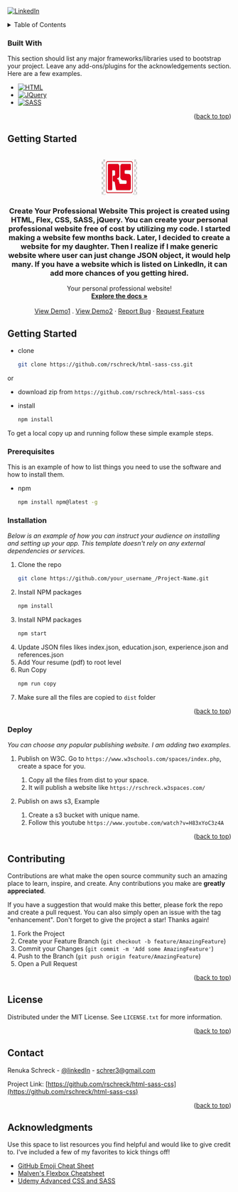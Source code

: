 <a name="readme-top"></a>
[![LinkedIn][linkedin-shield]][linkedin-url]

<!-- GETTING STARTED -->
<!-- TABLE OF CONTENTS -->
<details>
  <summary>Table of Contents</summary>
  <ol>
    <li>
      <a href="#about-the-project">About The Project</a>
      <ul>
        <li><a href="#built-with">Built With</a></li>
      </ul>
    </li>
    <li>
      <a href="#getting-started">Getting Started</a>
      <ul>
        <li><a href="#prerequisites">Prerequisites</a></li>
        <li><a href="#installation">Installation</a></li>
        <li><a href="#deploy">Deploy Website</a></li>
      </ul>
    </li>
    <li><a href="#contributing">Contributing</a></li>
    <li><a href="#license">License</a></li>
    <li><a href="#contact">Contact</a></li>
    <li><a href="#acknowledgments">Acknowledgments</a></li>
  </ol>
</details>

### Built With

This section should list any major frameworks/libraries used to bootstrap your project. Leave any add-ons/plugins for the acknowledgements section. Here are a few examples.

- [![HTML][HTML.js]][HTML-url]
- [![JQuery][JQuery.com]][JQuery-url]
- [![SASS][SASS.js]][SASS-url]

<p align="right">(<a href="#readme-top">back to top</a>)</p>

## Getting Started

<br />
<div align="center">
  <a href="https://github.com/othneildrew/Best-README-Template">
    <img src="img/logors.jpg" alt="Logo" width="80" height="80">
  </a>

  <h3 align="center">Create Your Professional Website
This project is created using HTML, Flex, CSS, SASS, jQuery. You can create your personal professional website free of cost by utilizing my code.
I started making a website few months back. Later, I decided to create a website for my daughter. Then I realize if I make generic website where user can just change JSON object, it would help many. If you have a website which is listed on LinkedIn, it can add more chances of you getting hired.</h3>
  <p align="center">
    Your personal professional website!
    <br />
    <a href="https://github.com/rschreck/html-sass-css"><strong>Explore the docs »</strong></a>
    <br />
    <br />
    <a href="https://rschreck.w3spaces.com/">View Demo1</a>
    .
     <a href="http://reva-resume.s3-website.us-east-2.amazonaws.com/index.html/">View Demo2</a>
    ·
    <a href="https://github.com/rschreck/html-sass-css/issues">Report Bug</a>
    ·
    <a href="https://github.com/rschreck/html-sass-css/issues">Request Feature</a>
  </p>
</div>

<!-- GETTING STARTED -->

## Getting Started

- clone
  ```sh
  git clone https://github.com/rschreck/html-sass-css.git
  ```

or

- download zip from
  `https://github.com/rschreck/html-sass-css`

- install
  ```sh
  npm install
  ```

To get a local copy up and running follow these simple example steps.

### Prerequisites

This is an example of how to list things you need to use the software and how to install them.

- npm
  ```sh
  npm install npm@latest -g
  ```

### Installation

_Below is an example of how you can instruct your audience on installing and setting up your app. This template doesn't rely on any external dependencies or services._

1. Clone the repo
   ```sh
   git clone https://github.com/your_username_/Project-Name.git
   ```
2. Install NPM packages
   ```sh
   npm install
   ```
3. Install NPM packages
   ```sh
   npm start
   ```
4. Update JSON files likes index.json, education.json, experience.json and references.json
5. Add Your resume (pdf) to root level
6. Run Copy
   ```sh
   npm run copy
   ```
7. Make sure all the files are copied to `dist` folder

<p align="right">(<a href="#readme-top">back to top</a>)</p>

### Deploy

_You can choose any popular publishing website. I am adding two examples._

1. Publish on W3C. Go to `https://www.w3schools.com/spaces/index.php`, create a space for you.

   1. Copy all the files from dist to your space.
   2. It will publish a website like `https://rschreck.w3spaces.com/`

2. Publish on aws s3, Example
   1. Create a s3 bucket with unique name.
   2. Follow this youtube `https://www.youtube.com/watch?v=H83xYoC3z4A`

<p align="right">(<a href="#readme-top">back to top</a>)</p>

<!-- CONTRIBUTING -->

## Contributing

Contributions are what make the open source community such an amazing place to learn, inspire, and create. Any contributions you make are **greatly appreciated**.

If you have a suggestion that would make this better, please fork the repo and create a pull request. You can also simply open an issue with the tag "enhancement".
Don't forget to give the project a star! Thanks again!

1. Fork the Project
2. Create your Feature Branch (`git checkout -b feature/AmazingFeature`)
3. Commit your Changes (`git commit -m 'Add some AmazingFeature'`)
4. Push to the Branch (`git push origin feature/AmazingFeature`)
5. Open a Pull Request

<p align="right">(<a href="#readme-top">back to top</a>)</p>

<!-- LICENSE -->

## License

Distributed under the MIT License. See `LICENSE.txt` for more information.

<p align="right">(<a href="#readme-top">back to top</a>)</p>

<!-- CONTACT -->

## Contact

Renuka Schreck - [@linkedIn](https://www.linkedin.com/in/renukaschreck/) - schrer3@gmail.com

Project Link: [https://github.com/rschreck/html-sass-css](https://github.com/rschreck/html-sass-css)

<p align="right">(<a href="#readme-top">back to top</a>)</p>

<!-- ACKNOWLEDGMENTS -->

## Acknowledgments

Use this space to list resources you find helpful and would like to give credit to. I've included a few of my favorites to kick things off!

- [GitHub Emoji Cheat Sheet](https://www.webpagefx.com/tools/emoji-cheat-sheet)
- [Malven's Flexbox Cheatsheet](https://flexbox.malven.co/)
- [Udemy Advanced CSS and SASS](https://www.udemy.com/course/advanced-css-and-sass)

[issues-shield]: https://img.shields.io/github/issues/othneildrew/Best-README-Template.svg?style=for-the-badge
[issues-url]: https:/github.com/othneildrew/Best-README-Template/issues
[license-shield]: https://img.shields.io/github/license/othneildrew/Best-README-Template.svg?style=for-the-badge
[license-url]: https://github.com/rschreck/html-sass-css/blob/main/LICENSE.txt
[linkedin-shield]: https://img.shields.io/badge/-LinkedIn-black.svg?style=for-the-badge&logo=linkedin&colorB=555
[linkedin-url]: https://www.linkedin.com/in/renukaschreck/
[product-screenshot]: images/screenshot.png
[HTML.js]: https://img.shields.io/badge/html.js-000000?style=for-the-badge&logo=htmldotjs&logoColor=white
[HTML-url]: https://html.spec.whatwg.org/multipage/
[JQuery.com]: https://img.shields.io/badge/jQuery-0769AD?style=for-the-badge&logo=jquery&logoColor=white
[JQuery-url]: https://jquery.com
[SASS.js]: https://img.shields.io/badge/SASS-FFC0CB?style=for-the-badge&logo=sass&logoColor=pink
[SASS-url]: https://sass-lang.com/
